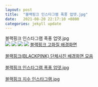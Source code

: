 ```yaml
---
layout: post
title:  "블랙핑크 인스타그램 폭풍 업뎃.jpg"
date:   2021-08-20 22:17:10 +0800
categories: jekyll update
---
```

<style>c {display:block !important}</style>
블랙핑크 인스타그램 폭풍 업뎃.jpg<br>
<img src='http://file3.instiz.net/data/file3/2018/02/02/f/a/1/fa1a681033d15d6cf02908bfef8c94bc.jpg'>
<img src='http://file3.instiz.net/data/file3/2018/02/02/a/7/9/a79e2afdebdb24a5eedae2922e3b04bb.jpg'>
<img src='http://file3.instiz.net/data/file3/2018/02/02/0/e/b/0eba871adafb5bb64c374262a91fc580.jpg'>
<img src='http://file3.instiz.net/data/file3/2018/02/02/a/8/7/a87b27f0e24e49f183af60e46f5d5d2c.jpg'>
<a href='https://ae3a.github.io/blog/7'>블랙핑크 고화질 배경화면</a><br><br>
<a href='https://ae3a.github.io/blog/7-%EB%B3%B5%EC%82%AC%EB%B3%B8-(3)'>블랙핑크(BLACKPINK) 단체사진 배경화면 모음</a><br><br>
<a href='https://ae3a.github.io/blog/7-%EB%B3%B5%EC%82%AC%EB%B3%B8-(4)'>블랙핑크 인스타그램 폭풍 업뎃.jpg</a><br><br>
<a href='https://ae3a.github.io/blog/7-%EB%B3%B5%EC%82%AC%EB%B3%B8'>블랙핑크 지수 인스타그램.jpg</a><br><br>